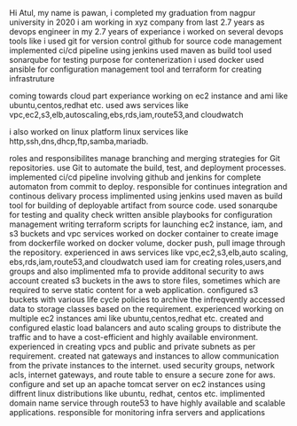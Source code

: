Hi Atul,
  my name is pawan,
  i completed my graduation from nagpur university in 2020
  i am working in xyz company from last 2.7 years as devops engineer
  in my 2.7 years of experiance i worked on several devops tools
  like 
  i used git for version control
  github for source code management
  implemented ci/cd pipeline using jenkins
  used maven as build tool
  used sonarqube for testing purpose
  for contenerization i used docker
  used ansible for configuration management tool
  and terraform for creating infrastruture
  
  coming towards cloud part
  experiance working on ec2 instance and ami like ubuntu,centos,redhat etc.
  used aws services like vpc,ec2,s3,elb,autoscaling,ebs,rds,iam,route53,and cloudwatch
  
  i also worked on linux platform
  linux services like http,ssh,dns,dhcp,ftp,samba,mariadb.
  
  roles and responsibilites
  manage branching and merging strategies for Git repositories. 
  use Git to automate the build, test, and deployment processes. 
  implemented ci/cd pipeline involving github and jenkins for complete automaton from commit to deploy.
  responsible for continues integration and continous delivary process implimented using jenkins
  used maven as build tool for building of deployable artifact from source code.
  used sonarqube for testing and quality check
  written ansible playbooks for configuration management
  writing terraform scripts for launching ec2 instance, iam, and s3 buckets and vpc services
  worked on docker container to create image from dockerfile
  worked on docker volume, docker push, pull image through the repository.
  experienced in aws services like vpc,ec2,s3,elb,auto scaling, ebs,rds,iam,route53,and cloudwatch
  used iam for creating roles,users,and groups and also implimented mfa to provide additonal security to aws account
  created s3 buckets in the aws to store files, sometimes which are required to serve static content for a web application.
  configured s3 buckets with various life cycle policies to archive the infreqvently accessed data to storage classes based on the requirement.
  experienced working on multiple ec2 instances ami like ubuntu,centos,redhat etc.
  created and configured elastic load balancers and auto scaling groups to distribute the traffic and to have a cost-efficient and highly available environment.
  experienced in creating vpcs and public and private subnets as per requirement.
  created nat gateways and instances to allow communication from the private instances to the internet.
  used security groups, network acls, internet gateways, and route table to ensure a secure zone for aws.
  configure and set up an apache tomcat server on ec2 instances using diffrent linux distributions like ubuntu, redhat, centos etc.
  implimented domain name service through route53 to have highly available and scalable applications.
  responsible for monitoring infra servers and applications 
  
  
  
  

